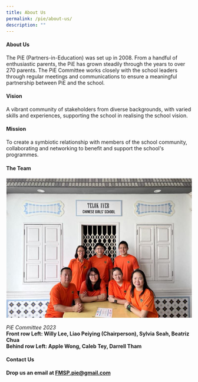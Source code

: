 ```yaml
---
title: About Us
permalink: /pie/about-us/
description: ""
---
```

<h4><strong>About Us</strong></h4>

<p>The PiE (Partners-in-Education) was set up in 2008. From a handful of enthusiastic parents, the PiE has grown steadily through the years to over 270 parents. The PiE Committee works closely with the school leaders through regular meetings and communications to ensure a&nbsp;meaningful partnership between PiE and the school.</p>

<h4><strong>Vision</strong></h4>

<p>A vibrant community of stakeholders from diverse backgrounds, with varied skills and experiences, supporting the school in realising the school vision.</p>

<h4><strong>Mission</strong></h4>

<p>To create a symbiotic relationship with members of the school community, collaborating and networking to benefit and support the school's programmes.</p>

<h4><strong>The Team</strong></h4>

![](/images/PIE%20Events%202022/pie%202023.JPG)

<p><em>PiE Committee 2023<br></em><b>Front row Left: Willy Lee, Liao Peiying (Chairperson), Sylvia Seah, Beatriz Chua<br><b> Behind row Left: Apple Wong, Caleb Tey, Darrell Tham</b></b></p><b>
<h4><strong>Contact Us</strong></h4>

<p>Drop us an email at&nbsp;<a href="mailto:FMSP.pie@gmail.com">FMSP.pie@gmail.com</a></p></b>